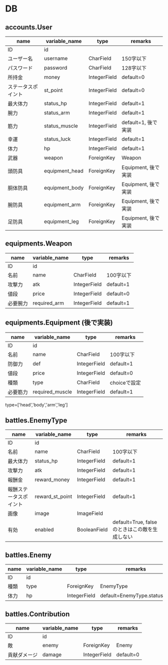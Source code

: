 # DB

## accounts.User

|name|variable_name|type|remarks|
|-|-|-|-|
|ID|id|||
|ユーザー名|username|CharField|150字以下|
|パスワード|password|CharField|128字以下|
|所持金|money|IntegerField|default=0|
|ステータスポイント|st_point|IntegerField|default=0|
|最大体力|status_hp|IntegerField|default=1|
|腕力|status_arm|IntegerField|default=1|
|筋力|status_muscle|IntegerField|default=1, 後で実装|
|幸運|status_luck|IntegerField|default=1|
|体力|hp|IntegerField|default=1|
|武器|weapon|ForeignKey|Weapon|
|頭防具|equipment_head|ForeignKey|Equipment, 後で実装|
|胴体防具|equipment_body|ForeignKey|Equipment, 後で実装|
|腕防具|equipment_arm|ForeignKey|Equipment, 後で実装|
|足防具|equipment_leg|ForeignKey|Equipment, 後で実装|

## equipments.Weapon

|name|variable_name|type|remarks|
|-|-|-|-|
|ID|id|||
|名前|name|CharField|100字以下|
|攻撃力|atk|IntegerField|default=1|
|値段|price|IntegerField|default=0|
|必要腕力|required_arm|IntegerField|default=1|

## equipments.Equipment (後で実装)

|name|variable_name|type|remarks|
|-|-|-|-|
|ID|id|||
|名前|name|CharField|100字以下|
|防御力|def|IntegerField|default=1|
|値段|price|IntegerField|default=0|
|種類|type|CharField|choiceで設定|
|必要筋力|required_muscle|IntegerField|default=1|

type=['head','body','arm','leg']

## battles.EnemyType

|name|variable_name|type|remarks|
|-|-|-|-|
|ID|id|||
|名前|name|CharField|100字以下|
|最大体力|status_hp|IntegerField|default=1|
|攻撃力|atk|IntegerField|default=1|
|報酬金|reward_money|IntegerField|default=1|
|報酬ステータスポイント|reward_st_point|IntegerField|default=1|
|画像|image|ImageField||
|有効|enabled|BooleanField|default=True, falseのときはこの敵を生成しない|

## battles.Enemy

|name|variable_name|type|remarks|
|-|-|-|-|
|ID|id|||
|種類|type|ForeignKey|EnemyType|
|体力|hp|IntegerField|default=EnemyType.status_hp|

## battles.Contribution

|name|variable_name|type|remarks|
|-|-|-|-|
|ID|id|||
|敵|enemy|ForeignKey|Enemy|
|貢献ダメージ|damage|IntegerField|default=0|